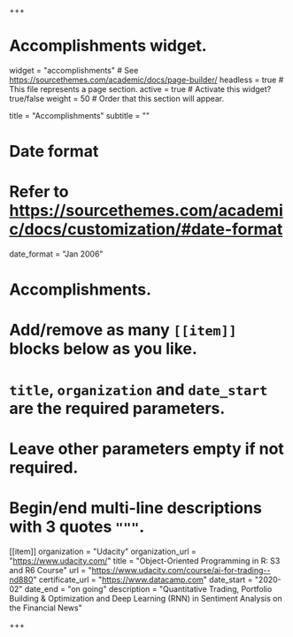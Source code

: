 +++
# Accomplishments widget.
widget = "accomplishments"  # See https://sourcethemes.com/academic/docs/page-builder/
headless = true  # This file represents a page section.
active = true  # Activate this widget? true/false
weight = 50  # Order that this section will appear.

title = "Accomplish&shy;ments"
subtitle = ""

# Date format
#   Refer to https://sourcethemes.com/academic/docs/customization/#date-format
date_format = "Jan 2006"

# Accomplishments.
#   Add/remove as many `[[item]]` blocks below as you like.
#   `title`, `organization` and `date_start` are the required parameters.
#   Leave other parameters empty if not required.
#   Begin/end multi-line descriptions with 3 quotes `"""`.
  
[[item]]
  organization = "Udacity"
  organization_url = "https://www.udacity.com/"
  title = "Object-Oriented Programming in R: S3 and R6 Course"
  url = "https://www.udacity.com/course/ai-for-trading--nd880"
  certificate_url = "https://www.datacamp.com"
  date_start = "2020-02"
  date_end = "on going"
  description = "Quantitative Trading, Portfolio Building & Optimization and Deep Learning (RNN) in Sentiment Analysis on the Financial News"

+++

